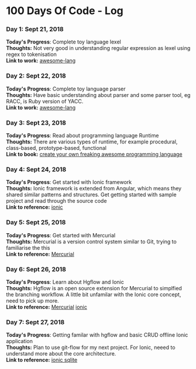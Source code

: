 # 100 Days Of Code - Log

### Day 1: Sept 21, 2018
**Today's Progress**: Complete toy language lexel <br>
**Thoughts:** Not very good in understanding regular expression as lexel using regex to tokenisation <br>
**Link to work:** [awesome-lang](https://github.com/WLun001/awesome-lang) <br>

### Day 2: Sept 22, 2018
**Today's Progress**: Complete toy language parser <br>
**Thoughts:** Have basic understanding about parser and some parser tool, eg RACC, is Ruby version of YACC. <br>
**Link to work:** [awesome-lang](https://github.com/WLun001/awesome-lang) <br>

### Day 3: Sept 23, 2018
**Today's Progress**: Read about programming language Runtime <br>
**Thoughts:** There are various types of runtime, for example procedural, class-based, prototype-based, functional <br>
**Link to book:** [create your own freaking awesome programming language](http://createyourproglang.com/) <br>

### Day 4: Sept 24, 2018
**Today's Progress**: Get started with Ionic framework <br>
**Thoughts:** Ionic framework is extended from Angular, which means they shared similar patterns and structures. Get getting started with sample project and read through the source code <br>
**Link to reference:** [ionic](https://ionicframework.com/docs/intro/tutorial/) <br>

### Day 5: Sept 25, 2018
**Today's Progress**: Get started with Mercurial <br>
**Thoughts:** Mercurial is a version control system similar to Git, trying to familiarise the this<br>
**Link to reference:** [Mercurial](https://www.mercurial-scm.org/) <br>

### Day 6: Sept 26, 2018
**Today's Progress**: Learn about Hgflow and Ionic<br>
**Thoughts:** Hgflow is an open source extension for Mercurial to simplfied the branching workflow. A little bit unfamilar with the Ionic core concept, need to pick up more. <br>
**Link to reference:** [Mercurial](https://www.mercurial-scm.org/) [ionic](https://ionicframework.com/docs/intro/tutorial/)  <br>

### Day 7: Sept 27, 2018
**Today's Progress**: Getting familar with hgflow and basic CRUD offline Ionic application <br>
**Thoughts:** Plan to use git-flow for my next project. For Ionic, neeed to understand more about the core architecture.<br>
**Link to reference:** [ionic sqlite](https://www.djamware.com/post/59c53a1280aca768e4d2b143/ionic-3-angular-4-and-sqlite-crud-offline-mobile-app) <br>

